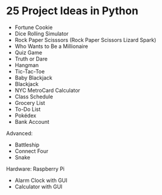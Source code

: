 # 25 Project Ideas in Python

- Fortune Cookie
- Dice Rolling Simulator
- Rock Paper Scisssors (Rock Paper Scissors Lizard Spark)
- Who Wants to Be a Millionaire
- Quiz Game
- Truth or Dare
- Hangman
- Tic-Tac-Toe
- Baby Blackjack
- Blackjack
- NYC MetroCard Calculator
- Class Schedule
- Grocery List
- To-Do List
- Pokédex
- Bank Account

Advanced:

- Battleship
- Connect Four
- Snake

Hardware: Raspberry Pi

- Alarm Clock with GUI
- Calculator with GUI
